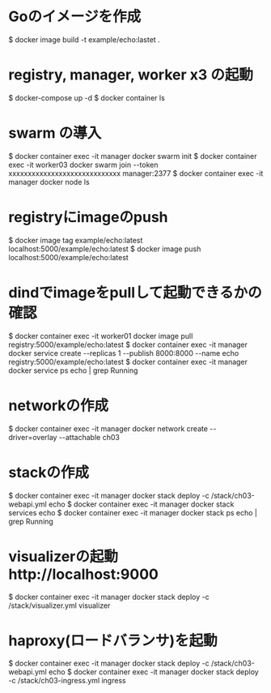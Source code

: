   
  # Goのイメージを作成
  $ docker image build -t example/echo:lastet .

  # registry, manager, worker x3 の起動
  $  docker-compose up -d
  $  docker container ls

  # swarm の導入
  $  docker container exec -it manager docker swarm init
  $  docker container exec -it worker03 docker swarm join --token xxxxxxxxxxxxxxxxxxxxxxxxxxxxx manager:2377
  $  docker container exec -it manager docker node ls

  # registryにimageのpush
  $  docker image tag example/echo:latest localhost:5000/example/echo:latest
  $  docker image push localhost:5000/example/echo:latest

  # dindでimageをpullして起動できるかの確認
  $  docker container exec -it worker01 docker image pull registry:5000/example/echo:latest
  $  docker container exec -it manager docker service create --replicas 1 --publish 8000:8000 --name echo registry:5000/example/echo:latest
  $  docker container exec -it manager docker service ps echo | grep Running

  # networkの作成
  $  docker container exec -it manager docker network create --driver=overlay --attachable ch03

  # stackの作成
  $  docker container exec -it manager docker stack deploy -c /stack/ch03-webapi.yml echo
  $  docker container exec -it manager docker stack services echo
  $  docker container exec -it manager docker stack ps echo | grep Running

  # visualizerの起動 http://localhost:9000
  $  docker container exec -it manager docker stack deploy -c /stack/visualizer.yml visualizer

  # haproxy(ロードバランサ)を起動
  $  docker container exec -it manager docker stack deploy -c /stack/ch03-webapi.yml echo
  $  docker container exec -it manager docker stack deploy -c /stack/ch03-ingress.yml ingress